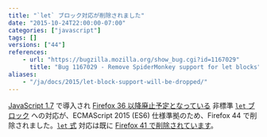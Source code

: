 ```yaml
---
title: "`let` ブロック対応が削除されました"
date: "2015-10-24T22:00:00-07:00"
categories: ["javascript"]
tags: []
versions: ["44"]
references:
    - url: "https://bugzilla.mozilla.org/show_bug.cgi?id=1167029"
      title: "Bug 1167029 - Remove SpiderMonkey support for let blocks"
aliases:
    - "/ja/docs/2015/let-block-support-will-be-dropped/"
---
```

[JavaScript 1.7](https://developer.mozilla.org/docs/Web/JavaScript/New_in_JavaScript/1.7) で導入され [Firefox 36 以降廃止予定となっている](https://www.fxsitecompat.com/ja/docs/2014/let-blocks-and-expressions-have-been-deprecated/) 非標準 [`let` ブロック](https://developer.mozilla.org/docs/Web/JavaScript/Reference/Statements/let#let_blocks) への対応が、ECMAScript 2015 (ES6) 仕様準拠のため、Firefox 44 で削除されました。[`let` 式](https://developer.mozilla.org/docs/Web/JavaScript/Reference/Statements/let#let_expressions) 対応は既に [Firefox 41 で削除されています](https://www.fxsitecompat.com/ja/docs/2015/let-expression-support-has-been-dropped/)。
